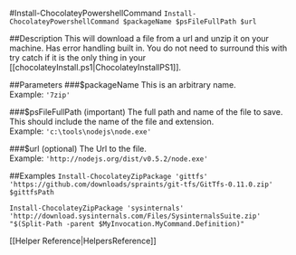 #Install-ChocolateyPowershellCommand
`Install-ChocolateyPowershellCommand $packageName $psFileFullPath $url`  
  
##Description
This will download a file from a url and unzip it on your machine. Has error handling built in. You do not need to surround this with try catch if it is the only thing in your [[chocolateyInstall.ps1|ChocolateyInstallPS1]].  

##Parameters
###$packageName
This is an arbitrary name.  
Example: `'7zip'`  
  
###$psFileFullPath (important)
The full path and name of the file to save. This should include the name of the file and extension.  
Example: `'c:\tools\nodejs\node.exe'`  
  
###$url (optional)
The Url to the file.  
Example: `'http://nodejs.org/dist/v0.5.2/node.exe'`  
  
  
##Examples
`Install-ChocolateyZipPackage 'gittfs' 'https://github.com/downloads/spraints/git-tfs/GitTfs-0.11.0.zip' $gittfsPath`  
  
`Install-ChocolateyZipPackage 'sysinternals' 'http://download.sysinternals.com/Files/SysinternalsSuite.zip' "$(Split-Path -parent $MyInvocation.MyCommand.Definition)"`  
  
[[Helper Reference|HelpersReference]]